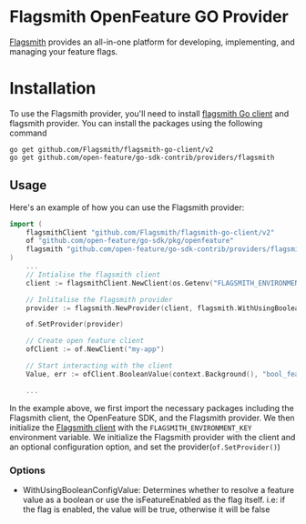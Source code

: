 # Flagsmith OpenFeature GO Provider

[Flagsmith](https://flagsmith.com/) provides an all-in-one platform for developing, implementing, and managing your feature flags.

# Installation

To use the Flagsmith provider, you'll need to install [flagsmith Go client](https://github.com/Flagsmith/flagsmith-go-client) and flagsmith provider. You can install the packages using the following command

```shell
go get github.com/Flagsmith/flagsmith-go-client/v2
go get github.com/open-feature/go-sdk-contrib/providers/flagsmith
```

## Usage
Here's an example of how you can use the Flagsmith provider:

```go
import (
    flagsmithClient "github.com/Flagsmith/flagsmith-go-client/v2"
    of "github.com/open-feature/go-sdk/pkg/openfeature"
    flagsmith "github.com/open-feature/go-sdk-contrib/providers/flagsmith/pkg"
)
    ...
    // Intialise the flagsmith client
	client := flagsmithClient.NewClient(os.Getenv("FLAGSMITH_ENVIRONMENT_KEY"))

    // Inlitalise the flagsmith provider
	provider := flagsmith.NewProvider(client, flagsmith.WithUsingBooleanConfigValue())

	of.SetProvider(provider)

    // Create open feature client
	ofClient := of.NewClient("my-app")

    // Start interacting with the client
	Value, err := ofClient.BooleanValue(context.Background(), "bool_feature", defaultboolValue,  evalCtx)

    ...

```
In the example above, we first import the necessary packages including the Flagsmith client, the OpenFeature SDK, and the Flagsmith provider.
We then initialize the [Flagsmith client](https://docs.flagsmith.com/clients/server-side) with the `FLAGSMITH_ENVIRONMENT_KEY` environment variable.
We initialize the Flagsmith provider with the client and an optional configuration option, and set the provider(`of.SetProvider()`)

### Options
- WithUsingBooleanConfigValue: Determines whether to resolve a feature value as a boolean or use the isFeatureEnabled as the flag itself.
i.e: if the flag is enabled, the value will be true, otherwise it will be false
